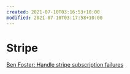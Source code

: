```yaml
---
created: 2021-07-10T03:16:53+10:00
modified: 2021-07-10T03:17:58+10:00
---
```


# Stripe

[Ben Foster: Handle stripe subscription failures](https://benfoster.io/blog/stripe-failed-payments-how-to/)
